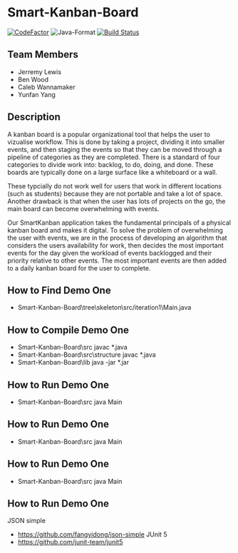 # Smart-Kanban-Board

[![CodeFactor](https://www.codefactor.io/repository/github/cloudyyoung/smart-kanban-board/badge?s=8774062d8382e00db0e730beda189124ce4d9eb3)](https://www.codefactor.io/repository/github/cloudyyoung/smart-kanban-board)
![Java-Format](https://github.com/CloudyYoung/Smart-Kanban-Board/workflows/Java-Format/badge.svg)
[![Build Status](https://travis-ci.com/CloudyYoung/Smart-Kanban-Board.svg?token=xvFzJVyxhP7YsvANEEBw&branch=dev)](https://travis-ci.com/CloudyYoung/Smart-Kanban-Board)


## Team Members
- Jerremy Lewis
- Ben Wood
- Caleb Wannamaker
- Yunfan Yang

## Description
A kanban board is a popular organizational tool that helps the user to vizualise workflow. This is done by taking a project, 
dividing it into smaller events, and then staging the events so that they can be moved through a pipeline of categories
as they are completed. There is a standard of four categories to divide work into: backlog, to do, doing, and done. These
boards are typically done on a large surface like a whiteboard or a wall. 

These typcially do not work well for users that work in different locations (such as students) because they are not portable
and take a lot of space. Another drawback is that when the user has lots of projects on the go, the main board can become
overwhelming with events. 

Our SmartKanban application takes the fundamental principals of a physical kanban board and makes it digital. To solve the 
problem of overwhelming the user with events, we are in the process of developing an algorithm that considers the users 
availability for work, then decides the most important events for the day given the workload of events backlogged and their 
priority relative to other events. The most important events are then added to a daily kanban board for the user to complete.

## How to Find Demo One
- Smart-Kanban-Board\tree\skeleton\src/iteration1\Main.java

## How to Compile Demo One
- Smart-Kanban-Board\src javac *.java
- Smart-Kanban-Board\src\structure javac *.java
- Smart-Kanban-Board\lib java -jar *.jar 

## How to Run Demo One
- Smart-Kanban-Board\src java Main

## How to Run Demo One
- Smart-Kanban-Board\src java Main

## How to Run Demo One
- Smart-Kanban-Board\src java Main

## How to Run Demo One
JSON simple
- https://github.com/fangyidong/json-simple
JUnit 5
- https://github.com/junit-team/junit5
